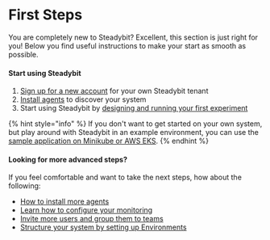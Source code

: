 # First Steps

You are completely new to Steadybit? Excellent, this section is just right for you! Below you find useful instructions to make your start as smooth as possible.

#### Start using Steadybit

1. [Sign up for a new account](https://www.steadybit.com/get-started/) for your own Steadybit tenant
2. [Install agents](quick-start/set-up-agents.md) to discover your system
3.  Start using Steadybit by [designing and running your first experiment](quick-start/run-experiment.md)

{% hint style="info" %}
If you don't want to get started on your own system, but play around with Steadybit in an example environment, you can use the [sample application on Minikube or AWS EKS](quick-start/deploy-example-application.md).
{% endhint %}

#### Looking for more advanced steps?

If you feel comfortable and want to take the next steps, how about the following:

* [How to install more agents](docs-public/install-and-configure/install-agents-legacy/README.md)
* [Learn how to configure your monitoring](install-and-configure/configure-monitoring/README.md)
* [Invite more users and group them to teams](install-and-configure/manage-teams-and-users/README.md)
* [Structure your system by setting up Environments](install-and-configure/manage-environments/README.md)
